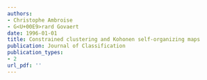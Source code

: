 ```yaml
---
authors: 
- Christophe Ambroise
- G<U+00E9>rard Govaert
date: 1996-01-01
title: Constrained clustering and Kohonen self-organizing maps
publication: Journal of Classification
publication_types:
- 2
url_pdf: ''
---
```

